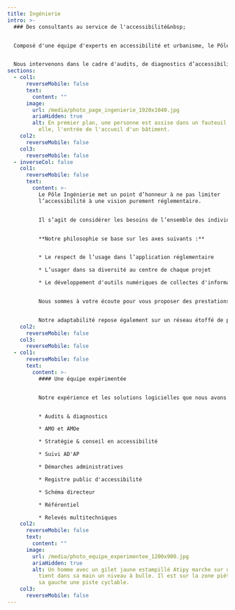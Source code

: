 ```yaml
---
title: Ingénierie
intro: >-
  ### Des consultants au service de l'accessibilité&nbsp;


  Composé d'une équipe d'experts en accessibilité et urbanisme, le Pôle Ingénierie vous accompagne dans la mise en accessibilité de votre patrimoine, d'espaces extérieurs (voirie et espace public) et dans le relevé de toutes autres données spécifiques. 


  Nous intervenons dans le cadre d'audits, de diagnostics d’accessibilité et de relevés multitechniques. Nous vous accompagnons également dans l'élaboration et la définition de votre stratégie d'amélioration de l'accessibilité pour l’ensemble de votre patrimoine et de vos infrastructures.
sections:
  - col1:
      reverseMobile: false
      text:
        content: ""
      image:
        url: /media/photo_page_ingenierie_1920x1040.jpg
        ariaHidden: true
        alt: En premier plan, une personne est assise dans un fauteuil roulant. Face à
          elle, l'entrée de l'accueil d'un bâtiment.
    col2:
      reverseMobile: false
    col3:
      reverseMobile: false
  - inverseCol: false
    col1:
      reverseMobile: false
      text:
        content: >-
          Le Pôle Ingénierie met un point d’honneur à ne pas limiter
          l’accessibilité à une vision purement réglementaire.


          Il s’agit de considérer les besoins de l’ensemble des individus pour concevoir des espaces, des équipements et des services pour tous et toutes avant de le faire pour chacun et chacune.


          **Notre philosophie se base sur les axes suivants :**


          * Le respect de l’usage dans l’application réglementaire

          * L’usager dans sa diversité au centre de chaque projet

          * Le développement d'outils numériques de collectes d'informations pour répertorier et faciliter la gestion de votre patrimoine


          Nous sommes à votre écoute pour vous proposer des prestations sur-mesure afin de répondre à tous vos besoins. Nous mettons un point d’honneur à accorder à nos clients une attention égale quelque soit leur notoriété ou le montant du contrat.


          Notre adaptabilité repose également sur un réseau étoffé de partenaires dans de nombreux domaines et secteurs.
    col2:
      reverseMobile: false
    col3:
      reverseMobile: false
  - col1:
      reverseMobile: false
      text:
        content: >-
          #### Une équipe expérimentée


          Notre expérience et les solutions logicielles que nous avons développées, nous permettent de répondre à vos demandes concernant les thématiques suivantes :


          * Audits & d﻿iagnostics 

          * A﻿MO et AMOe

          * Stratégie & conseil en accessibilité

          * S﻿uivi AD'AP

          * D﻿émarches administratives

          * R﻿egistre public d'accessibilité

          * Schéma directeur

          * Référentiel

          * R﻿elevés multitechniques
    col2:
      reverseMobile: false
      text:
        content: ""
      image:
        url: /media/photo_equipe_experimentee_1200x900.jpg
        ariaHidden: true
        alt: Un homme avec un gilet jaune estampillé Atipy marche sur un pont. L'homme
          tient dans sa main un niveau à bulle. Il est sur la zone piéton avec à
          sa gauche une piste cyclable.
    col3:
      reverseMobile: false
---
```

